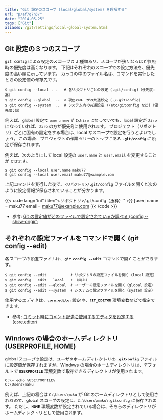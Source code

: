 ```yaml
---
title: "Git 設定のスコープ (local/global/system) を理解する"
url: "p/af7q7n3/"
date: "2014-05-25"
tags: ["Git"]
aliases: /git/settings/local-global-system.html
---
```


Git 設定の 3 つのスコープ
----

`git config` による設定のスコープは 3 種類あり、スコープが狭くなるほど参照時の優先度は高くなります。
下記はそれぞれのスコープでの設定方法を、優先度の高い順に示しています。
カッコの中のファイル名は、コマンドを実行したときの設定値の保存先です。

```console
$ git config --local ...   # 各リポジトリごとの設定 (.git/config)（優先度:高）
$ git config --global ...  # 現在のユーザの共通設定 (~/.gitconfig)
$ git config --system ...  # システム内の共通設定 (/etc/gitconfig など)（優先度:低）
```

例えば、global 設定で `user.name` が `Ichiro` になっていても、local 設定が `Jiro` になっていれば、`Jiro` の方が優先的に使用されます。
プロジェクト（リポジトリ）ごとに固有の設定をする場合は、local なスコープで設定を行うとよいでしょう。
この場合、プロジェクトの作業ツリーのトップにある __`.git/config`__ に設定が保存されます。

例えば、次のようにして local 設定の `user.name` と `user.email` を変更することができます。

```console
$ git config --local user.name maku77
$ git config --local user.email maku77@example.com
```

上記コマンドを実行した後で、`<リポジトリ>/.git/config` ファイルを開くと次のように設定情報が保存されていることが分かります。

{{< code lang="ini" title="<リポジトリ>/.git/config（抜粋）" >}}
[user]
        name = maku77
        email = maku77@example.com
{{< /code >}}

- 参考: [Git の設定値がどのファイルで設定されているか調べる (config --show-origin)](/p/msds6iv/)


それぞれの設定ファイルをコマンドで開く (git config --edit)
----

各スコープの設定ファイルは、__`git config --edit`__ コマンドで開くことができます。

```console
$ git config --edit           # リポジトリの設定ファイルを開く（local 設定）
$ git config --edit --local   # （同上）
$ git config --edit --global  # ユーザーの設定ファイルを開く（global 設定）
$ git config --edit --system  # システムの設定ファイルを開く（system 設定）
```

使用するエディタは、__`core.editor`__ 設定や、__`GIT_EDITOR`__ 環境変数などで指定できます。

- 参考: [コミット時にコメント記述に使用するエディタを設定する (core.editor)](/p/cqjv7wv/)


Windows の場合のホームディレクトリ (USERPROFILE, HOME)
----

global スコープの設定は、ユーザのホームディレクトリの __`.gitconfig`__ ファイルに設定値が保存されますが、Windows の場合のホームディレクトリは、デフォルトで __`USERPROFILE`__ 環境変数で取得できるディレクトリが使用されます。

```
C:\> echo %USERPROFILE%
C:\Users\maku
```

例えば、上記の場合は `C:\Users\maku` が Git のホームディレクトリとして使用されるので、global スコープの設定は、`C:\Users\maku\.gitconfig` に保存されます。
ただし、__`HOME`__ 環境変数が設定されている場合は、そちらのディレクトリがホームディレクトリとして使用されます。

